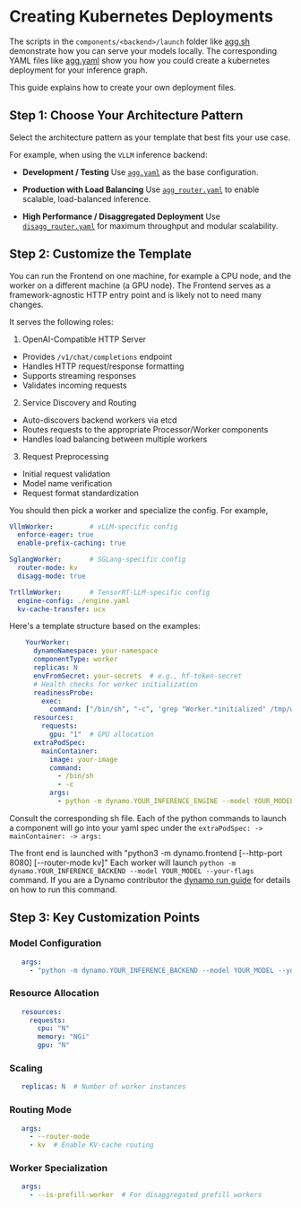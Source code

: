 # Creating Kubernetes Deployments

The scripts in the `components/<backend>/launch` folder like [agg.sh](../../../components/backends/vllm/launch/agg.sh) demonstrate how you can serve your models locally.
The corresponding YAML files like [agg.yaml](../../../components/backends/vllm/deploy/agg.yaml) show you how you could create a kubernetes deployment for your inference graph.


This guide explains how to create your own deployment files.

## Step 1: Choose Your Architecture Pattern

Select the architecture pattern as your template that best fits your use case.

For example, when using the `VLLM` inference backend:

- **Development / Testing**
  Use [`agg.yaml`](../../../components/backends/vllm/deploy/agg.yaml) as the base configuration.

- **Production with Load Balancing**
  Use [`agg_router.yaml`](../../../components/backends/vllm/deploy/agg_router.yaml) to enable scalable, load-balanced inference.

- **High Performance / Disaggregated Deployment**
  Use [`disagg_router.yaml`](../../../components/backends/vllm/deploy/disagg_router.yaml) for maximum throughput and modular scalability.


## Step 2: Customize the Template

You can run the Frontend on one machine, for example a CPU node, and the worker on a different machine (a GPU node).
The Frontend serves as a framework-agnostic HTTP entry point and is likely not to need many changes.

It serves the following roles:
1. OpenAI-Compatible HTTP Server
  * Provides `/v1/chat/completions` endpoint
  * Handles HTTP request/response formatting
  * Supports streaming responses
  * Validates incoming requests

2. Service Discovery and Routing
  * Auto-discovers backend workers via etcd
  * Routes requests to the appropriate Processor/Worker components
  * Handles load balancing between multiple workers

3. Request Preprocessing
  * Initial request validation
  * Model name verification
  * Request format standardization

You should then pick a worker and specialize the config. For example,

```yaml
VllmWorker:         # vLLM-specific config
  enforce-eager: true
  enable-prefix-caching: true

SglangWorker:       # SGLang-specific config
  router-mode: kv
  disagg-mode: true

TrtllmWorker:       # TensorRT-LLM-specific config
  engine-config: ./engine.yaml
  kv-cache-transfer: ucx
```

Here's a template structure based on the examples:

```yaml
    YourWorker:
      dynamoNamespace: your-namespace
      componentType: worker
      replicas: N
      envFromSecret: your-secrets  # e.g., hf-token-secret
      # Health checks for worker initialization
      readinessProbe:
        exec:
          command: ["/bin/sh", "-c", 'grep "Worker.*initialized" /tmp/worker.log']
      resources:
        requests:
          gpu: "1"  # GPU allocation
      extraPodSpec:
        mainContainer:
          image: your-image
          command:
            - /bin/sh
            - -c
          args:
            - python -m dynamo.YOUR_INFERENCE_ENGINE --model YOUR_MODEL --your-flags
```

Consult the corresponding sh file. Each of the python commands to launch a component will go into your yaml spec under the
`extraPodSpec: -> mainContainer: -> args:`

The front end is launched with "python3 -m dynamo.frontend [--http-port 8080] [--router-mode kv]"
Each worker will launch `python -m dynamo.YOUR_INFERENCE_BACKEND --model YOUR_MODEL --your-flags `command.
If you are a Dynamo contributor the [dynamo run guide](../dynamo_run.md) for details on how to run this command.


## Step 3: Key Customization Points

### Model Configuration

```yaml
   args:
     - "python -m dynamo.YOUR_INFERENCE_BACKEND --model YOUR_MODEL --your-flag"
```

### Resource Allocation

```yaml
   resources:
     requests:
       cpu: "N"
       memory: "NGi"
       gpu: "N"
```

### Scaling

```yaml
   replicas: N  # Number of worker instances
```

### Routing Mode
```yaml
   args:
     - --router-mode
     - kv  # Enable KV-cache routing
```

### Worker Specialization

```yaml
   args:
     - --is-prefill-worker  # For disaggregated prefill workers
```